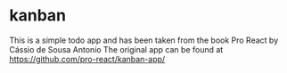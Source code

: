 # kanban
This is a simple todo app
and has been taken from the book Pro React by Cássio de Sousa Antonio
The original app can be found at https://github.com/pro-react/kanban-app/
